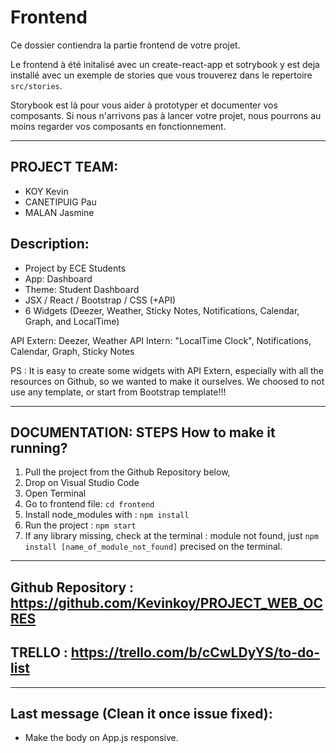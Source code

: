 # Frontend

Ce dossier contiendra la partie frontend de votre projet.

Le frontend à été initalisé avec un create-react-app et sotrybook y est deja installé avec un exemple de stories que vous trouverez dans le repertoire `src/stories`.

Storybook est là pour vous aider à prototyper et documenter vos composants. Si nous n'arrivons pas à lancer votre projet, nous pourrons au moins regarder vos composants en fonctionnement.

******************************************************************************************************************
## PROJECT TEAM: 
- KOY Kevin
- CANETIPUIG Pau
- MALAN Jasmine

## Description: 
- Project by ECE Students
- App: Dashboard 
- Theme: Student Dashboard
- JSX / React / Bootstrap / CSS (+API)
- 6 Widgets (Deezer, Weather, Sticky Notes, Notifications, Calendar, Graph, and LocalTime)

API Extern: Deezer, Weather
API Intern: "LocalTime Clock", Notifications, Calendar, Graph, Sticky Notes

PS : It is easy to create some widgets with API Extern, especially with all the resources on Github, so we wanted to make it ourselves.
We choosed to not use any template, or start from Bootstrap template!!! 
*****************************************************************************************************************

## DOCUMENTATION: STEPS How to make it running?

1) Pull the project from the Github Repository below, 
2) Drop on Visual Studio Code
3) Open Terminal
4) Go to frontend file: `cd frontend`
5) Install node_modules with : `npm install`
6) Run the project : `npm start`
7) If any library missing, check at the terminal : module not found, just `npm install [name_of_module_not_found]` precised on the terminal.

*****************************************************************************************************************

## Github Repository : https://github.com/Kevinkoy/PROJECT_WEB_OCRES

## TRELLO : https://trello.com/b/cCwLDyYS/to-do-list

******************************************************************************************************************

## Last message (Clean it once issue fixed):
- Make the body on App.js responsive.



